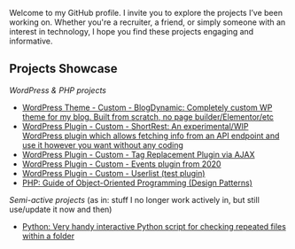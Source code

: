 Welcome to my GitHub profile. I invite you to explore the projects I’ve been working on. Whether you're a recruiter, a friend, or simply someone with an interest in technology, I hope you find these projects engaging and informative.

## Projects Showcase

_WordPress & PHP projects_

- [WordPress Theme - Custom - BlogDynamic: Completely custom WP theme for my blog. Built from scratch, no page builder/Elementor/etc](https://github.com/estevaojneto/blogdynamic)
- [WordPress Plugin - Custom - ShortRest: An experimental/WIP WordPress plugin which allows fetching info from an API endpoint and use it however you want without any coding](https://github.com/estevaojneto/wp-shortrest)
- [WordPress Plugin - Custom - Tag Replacement Plugin via AJAX](https://github.com/estevaojneto/wp-simple-tag-replacement-ajax)
- [WordPress Plugin - Custom - Events plugin from 2020](https://github.com/estevaojneto/wordpress_calendar)
- [WordPress Plugin - Custom - Userlist (test plugin)](https://github.com/estevaojneto/userlist-plugin)
- [PHP: Guide of Object-Oriented Programming (Design Patterns)](https://github.com/estevaojneto/PHP-BatRatCat)

_Semi-active projects_
(as in: stuff I no longer work actively in, but still use/update it now and then)
- [Python: Very handy interactive Python script for checking repeated files within a folder](https://github.com/estevaojneto/DuplicateFileCheck)
